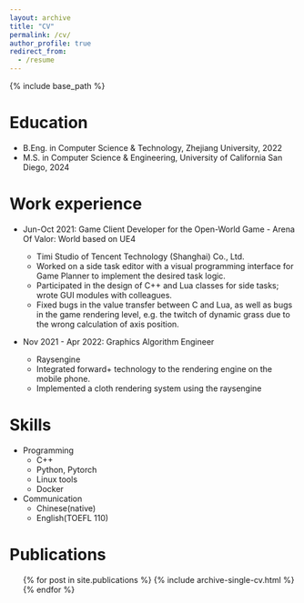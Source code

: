 ```yaml
---
layout: archive
title: "CV"
permalink: /cv/
author_profile: true
redirect_from:
  - /resume
---
```


{% include base_path %}

Education
======
* B.Eng. in Computer Science & Technology, Zhejiang  University, 2022
* M.S. in Computer Science & Engineering, University of California San Diego, 2024

Work experience
======
* Jun-Oct 2021: Game Client Developer for the Open-World Game - Arena Of Valor: World based on UE4
  * Timi Studio of Tencent Technology (Shanghai) Co., Ltd.
  * Worked on a side task editor with a visual programming interface for Game Planner to implement the desired task logic.
  * Participated in the design of C++ and Lua classes for side tasks; wrote GUI modules with colleagues.
  * Fixed bugs in the value transfer between C and Lua, as well as bugs in the game rendering level, e.g. the twitch of dynamic grass due to the wrong calculation of axis position.

* Nov 2021 - Apr 2022: Graphics Algorithm Engineer
  * Raysengine
  * Integrated forward+ technology to the rendering engine on the mobile phone.
  * Implemented a cloth rendering system using the raysengine
  
Skills
======
* Programming 
  * C++
  * Python, Pytorch
  * Linux tools
  * Docker
* Communication
  * Chinese(native)
  * English(TOEFL 110)

Publications
======
  <ul>{% for post in site.publications %}
    {% include archive-single-cv.html %}
  {% endfor %}</ul>
  

